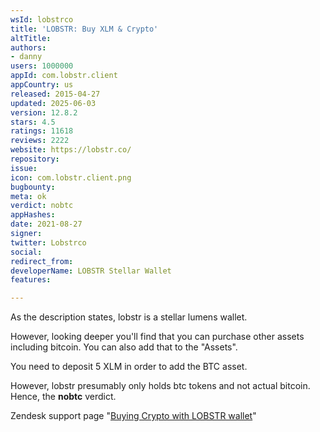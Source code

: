 ```yaml
---
wsId: lobstrco
title: 'LOBSTR: Buy XLM & Crypto'
altTitle: 
authors:
- danny
users: 1000000
appId: com.lobstr.client
appCountry: us
released: 2015-04-27
updated: 2025-06-03
version: 12.8.2
stars: 4.5
ratings: 11618
reviews: 2222
website: https://lobstr.co/
repository: 
issue: 
icon: com.lobstr.client.png
bugbounty: 
meta: ok
verdict: nobtc
appHashes: 
date: 2021-08-27
signer: 
twitter: Lobstrco
social: 
redirect_from: 
developerName: LOBSTR Stellar Wallet
features: 

---
```


As the description states, lobstr is a stellar lumens wallet. 

However, looking deeper you'll find that you can purchase other assets including bitcoin. You can also add that to the "Assets". 

You need to deposit 5 XLM in order to add the BTC asset.

However, lobstr presumably only holds btc tokens and not actual bitcoin. Hence, the **nobtc** verdict.

Zendesk support page "[Buying Crypto with LOBSTR wallet](https://lobstr.zendesk.com/hc/en-us/articles/360014741460-Buying-crypto-with-LOBSTR-wallet)"

